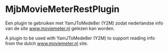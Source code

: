 # MjbMovieMeterRestPlugin

Een plugin te gebruiken met YamJToMede8er (Y2M) zodat nederlandse info van de site www.moviemeter.nl gelezen kan worden.  

A plugin to be used with YamJToMede8er (Y2M) to support reading info from the dutch www.moviemeter.nl site.  
